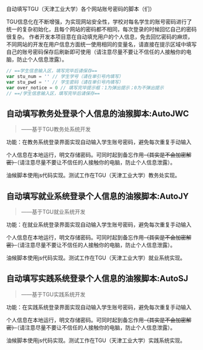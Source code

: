 自动填写TGU（天津工业大学）各个网站账号密码的脚本（们）

TGU信息化在不断增强，为实现网站安全性，学校对每名学生的账号密码进行了统一的复杂初始化，且每个网站的密码都不相同，每次登录的时候回忆自己的密码很复杂。 作者开发本项目意在自动填充用户的个人信息，免去回忆密码的麻烦，不同网站的开发在用户信息方面统一使用相同的变量名，请直接在提示区域中填写自己的账号密码保存后刷新即可使用（请注意尽量不要让不信任的人接触你的电脑，防止个人信息泄露）。

```js
// ==学生信息输入区，填写完毕后请保存==
var stu_num = '' // 学生学号（请在单引号内填写）
var stu_pwd = '' // 学生密码（请在单引号内填写）
var over_notice = 0 // 填写完毕提示框：1为弹出提示；0为不弹出提示
// ==/学生信息输入区，填写完毕后请保存==
```

## 自动填写教务处登录个人信息的油猴脚本:AutoJWC

> ——基于TGU教务处系统开发

功能：在教务系统登录界面实现自动输入学生账号密码，避免每次重复手动输入

个人信息在本地运行，明文存储密码。可同时起到备忘作用~~（其实是不会加密解密）~~（请注意尽量不要让不信任的人接触你的电脑，防止个人信息泄露）。

油候脚本使用js代码实现。测试工作在TGU（天津工业大学）教务处实现。

## 自动填写就业系统登录个人信息的油猴脚本:AutoJY

> ——基于TGU就业系统开发

功能：在就业系统登录界面实现自动输入学生账号密码，避免每次重复手动输入

个人信息在本地运行，明文存储密码。可同时起到备忘作用~~（其实是不会加密解密）~~（请注意尽量不要让不信任的人接触你的电脑，防止个人信息泄露）。

油候脚本使用js代码实现。测试工作在TGU（天津工业大学）就业系统实现。

## 自动填写实践系统登录个人信息的油猴脚本:AutoSJ

> ——基于TGU实践系统开发

功能：在实践系统登录界面实现自动输入学生账号密码，避免每次重复手动输入

个人信息在本地运行，明文存储密码。可同时起到备忘作用~~（其实是不会加密解密）~~（请注意尽量不要让不信任的人接触你的电脑，防止个人信息泄露）。

油候脚本使用js代码实现。测试工作在TGU（天津工业大学）实践系统实现。
